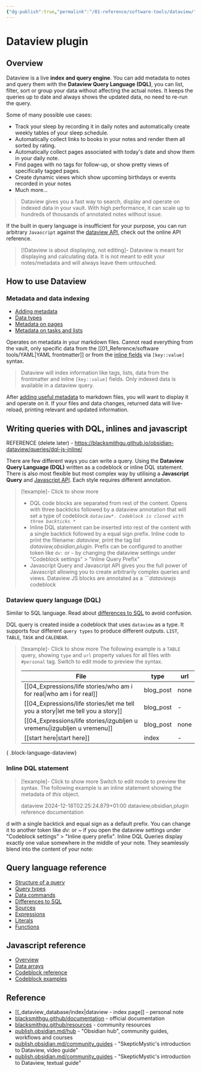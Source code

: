 ```yaml
---
{"dg-publish":true,"permalink":"/01-reference/software-tools/dataview/","title":"Dataview plugin","tags":["dataview","obsidian","plugin"]}
---
```



# Dataview plugin

## Overview

Dataview is a live **index and query engine**. You can add metadata to notes and query them with the **Dataview Query Language (DQL)**, you can list, filter, sort or group your data without affecting the actual notes. It keeps the queries up to date and always shows the updated data, no need to re-run the query.

Some of many possible use cases:
- Track your sleep by recording it in daily notes and automatically create weekly tables of your sleep schedule.
- Automatically collect links to books in your notes and render them all sorted by rating.
- Automatically collect pages associated with today's date and show them in your daily note.
- Find pages with no tags for follow-up, or show pretty views of specifically tagged pages.
- Create dynamic views which show upcoming birthdays or events recorded in your notes
- Much more...

>Dataview gives you a fast way to search, display and operate on indexed data in your vault. With high performance, it can scale up to hundreds of thousands of annotated notes without issue.

If the built in query language is insufficient for your purpose, you can run arbitrary `Javascript` against the [dataview API](https://blacksmithgu.github.io/obsidian-dataview/api/intro/), check out the online API reference.

>[!Dataview is about displaying, not editing]-
Dataview is meant for displaying and calculating data. It is not meant to edit your notes/metadata and will always leave them untouched.

## How to use Dataview

### Metadata and data indexing

- [Adding metadata](https://blacksmithgu.github.io/obsidian-dataview/annotation/add-metadata/)
- [Data types](https://blacksmithgu.github.io/obsidian-dataview/annotation/types-of-metadata/)
- [Metadata on pages](https://blacksmithgu.github.io/obsidian-dataview/annotation/metadata-pages/)
- [Metadata on tasks and lists](https://blacksmithgu.github.io/obsidian-dataview/annotation/metadata-tasks/)

Operates on metadata in your markdown files. Cannot read everything from the vault, only specific data from the [[01_Reference/software tools/YAML\|YAML frontmatter]] or from the [inline fields](https://blacksmithgu.github.io/obsidian-dataview/annotation/add-metadata/#inline-fields) via `[key::value]` syntax.

>Dataview will index information like tags, lists, data from the frontmatter and inline `[key::value]` fields. Only indexed data is available in a dataview query.

After [adding useful metadata](https://blacksmithgu.github.io/obsidian-dataview/annotation/add-metadata/) to markdown files, you will want to display it and operate on it. If your files and data changes, returned data will live-reload, printing relevant and updated information.

## Writing queries with DQL, inlines and javascript

REFERENCE (delete later) - https://blacksmithgu.github.io/obsidian-dataview/queries/dql-js-inline/

There are few different ways you can write a query. Using the **Dataview Query Language (DQL)** written as a codeblock or inline DQL statement. There is also most flexible but most complex way by utilising a **Javascript Query** and [Javascript API](https://blacksmithgu.github.io/obsidian-dataview/api/intro/). Each style requires different annotation.

>[!example]- Click to show more
>- DQL code blocks are separated from rest of the content. Opens with three backticks followed by a dataview annotation that will set a type of codeblock *```dataview*. Codeblock is closed with three backticks *```*
>- Inline DQL statement can be inserted into rest of the content with a single backtick followed by a equal sign prefix. Inline code to print the filename: *dataview*, print the tag list *dataview,obsidian,plugin*. Prefix can be configured to another token like `dv:` or `~` by changing the dataview settings under "Codeblock settings" > "Inline Query Prefix"
>- Javascript Query and Javascript API gives you the full power of Javascript allowing you to create arbitrarily complex queries and views. Dataview JS blocks are annotated as a *```dataviewjs* codeblock

### Dataview query language (DQL)

Similar to SQL language. Read about [differences to SQL](https://blacksmithgu.github.io/obsidian-dataview/queries/differences-to-sql/) to avoid confusion.

DQL query is created inside a codeblock that uses `dataview` as a type. It supports four different `query types` to produce different outputs. `LIST`, `TABLE`, `TASK` and `CALENDAR`.

>[!example]- Click to show more
>The following example is a `TABLE` query, showing `type` and `url` property values for all files with `#personal` tag. Switch to edit mode to preview the syntax.
>
>  | File                                                                                | type      | url  |
> | ----------------------------------------------------------------------------------- | --------- | ---- |
> | [[04_Expressions/life stories/who am i for real\|who am i for real]]             | blog_post | none |
> | [[04_Expressions/life stories/let me tell you a story\|let me tell you a story]] | blog_post | \-   |
> | [[04_Expressions/life stories/izgubljen u vremenu\|izgubljen u vremenu]]         | blog_post | none |
> | [[start here\|start here]]                                                       | index     | \-   |
> 
{ .block-language-dataview}

### Inline DQL statement

>[!example]- Click to show more
>Switch to edit mode to preview the syntax.
>The following example is an inline statement showing the metadata of *this* object.
>
>dataview
>2024-12-18T02:25:24.879+01:00
>dataview,obsidian,plugin
>reference
>documentation

d with a single backtick and equal sign as a default prefix. You can change it to another token like *dv:* or *~* if you open the dataview settings under "Codeblock settings" > "Inline query prefix".
Inline DQL Queries display exactly one value somewhere in the middle of your note. They seamlessly blend into the content of your note:

## Query language reference

- [Structure of a query](https://blacksmithgu.github.io/obsidian-dataview/queries/structure/)
- [Query types](https://blacksmithgu.github.io/obsidian-dataview/queries/query-types/)
- [Data commands](https://blacksmithgu.github.io/obsidian-dataview/queries/data-commands/)
- [Differences to SQL](https://blacksmithgu.github.io/obsidian-dataview/queries/differences-to-sql/)
- [Sources](https://blacksmithgu.github.io/obsidian-dataview/reference/sources/)
- [Expressions](https://blacksmithgu.github.io/obsidian-dataview/reference/expressions/)
- [Literals](https://blacksmithgu.github.io/obsidian-dataview/reference/literals/)
- [Functions](https://blacksmithgu.github.io/obsidian-dataview/reference/functions/)

## Javascript reference

- [Overview](https://blacksmithgu.github.io/obsidian-dataview/api/intro/)
- [Data arrays](https://blacksmithgu.github.io/obsidian-dataview/api/data-array/)
- [Codeblock reference](https://blacksmithgu.github.io/obsidian-dataview/api/code-reference/)
- [Codeblock examples](https://blacksmithgu.github.io/obsidian-dataview/api/code-examples/)

## Reference

- [[_dataview_database/index\|dataview - index page]] - personal note
- [blacksmithgu.github/documentation](https://blacksmithgu.github.io/obsidian-dataview/) - official documentation
- [blacksmithgu.github/resources](https://blacksmithgu.github.io/obsidian-dataview/resources/resources-and-support/) - community resources
- [publish.obsidian.md/hub](https://publish.obsidian.md/hub/00+-+Start+here) - "Obsidian hub", community guides, workflows and courses
- [publish.obsidian.md/community_guides](https://publish.obsidian.md/hub/04+-+Guides%2C+Workflows%2C+%26+Courses/Community+Talks/YT+-+An+Introduction+to+Dataview) - "SkepticMystic's introduction to Dataview, video guide"
- [publish.obsidian.md/community_guides](https://publish.obsidian.md/hub/04+-+Guides%2C+Workflows%2C+%26+Courses/Guides/An+Introduction+to+Dataview) - "SkepticMystic's introduction to Dataview, textual guide"
